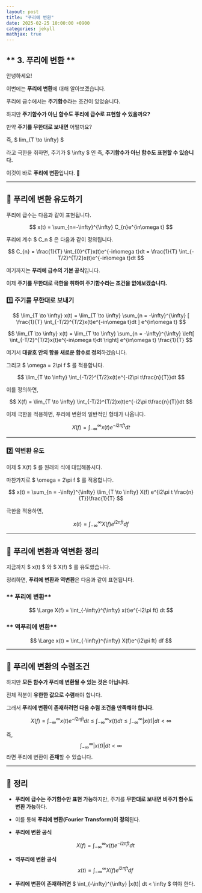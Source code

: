 ```yaml
---
layout: post
title: "푸리에 변환"
date: 2025-02-25 10:00:00 +0900
categories: jekyll
mathjax: true
---
```


## ** 3. 푸리에 변환 **

안녕하세요!  

이번에는 **푸리에 변환**에 대해 알아보겠습니다.  

푸리에 급수에서는 **주기함수**라는 조건이 있었습니다.  

하지만 **주기함수가 아닌 함수도 푸리에 급수로 표현할 수 있을까요?**  

만약 **주기를 무한대로 보내면** 어떨까요?  

즉,  $ lim_{T \to \infty} $

라고 극한을 취하면, 주기가 $ \infty $ 인 즉, **주기함수가 아닌 함수도 표현할 수 있습니다.**  

이것이 바로 **푸리에 변환**입니다. 🎯  

---

## **🔹 푸리에 변환 유도하기**

푸리에 급수는 다음과 같이 표현됩니다.

$$
x(t) = \sum_{n=-\infty}^{\infty} C_{n}e^{in\omega t}
$$

푸리에 계수 $ C_n $ 은 다음과 같이 정의됩니다.

$$
C_{n} = \frac{1}{T} \int_{0}^{T}x(t)e^{-in\omega t}dt = \frac{1}{T} \int_{-T/2}^{T/2}x(t)e^{-in\omega t}dt
$$

여기까지는 **푸리에 급수의 기본 공식**입니다.  

이제 **주기를 무한대로 극한을 취하여 주기함수라는 조건을 없애보겠습니다.**  

### **1️⃣ 주기를 무한대로 보내기**

$$
\lim_{T \to \infty} x(t) = \lim_{T \to \infty} \sum_{n = -\infty}^{\infty} [ \frac{1}{T} \int_{-T/2}^{T/2}x(t)e^{-in\omega t}dt ] e^{in\omega t}
$$

$$
\lim_{T \to \infty} x(t) = \lim_{T \to \infty} \sum_{n = -\infty}^{\infty} \left[ \int_{-T/2}^{T/2}x(t)e^{-in\omega t}dt \right] e^{in\omega t} \frac{1}{T}
$$

여기서 **대괄호 안의 항을 새로운 함수로 정의**하겠습니다.  

그리고 $ \omega = 2\pi f $ 를 적용합니다.

$$
\lim_{T \to \infty} \int_{-T/2}^{T/2}x(t)e^{-i2\pi t\frac{n}{T}}dt
$$

이를 정의하면,

$$
X(f) = \lim_{T \to \infty} \int_{-T/2}^{T/2}x(t)e^{-i2\pi t\frac{n}{T}}dt
$$

이제 극한을 적용하면, 푸리에 변환의 일반적인 형태가 나옵니다.

$$
X(f) = \int_{-\infty}^{\infty}x(t)e^{-i2\pi ft}dt
$$

---

### **2️⃣ 역변환 유도**

이제 $ X(f) $ 를 원래의 식에 대입해봅시다.  

마찬가지로 $ \omega = 2\pi f $ 를 적용합니다.

$$
x(t) = \sum_{n = -\infty}^{\infty} \lim_{T \to \infty} X(f) e^{i2\pi t \frac{n}{T}}\frac{1}{T}
$$

극한을 적용하면,

$$
x(t) = \int_{-\infty}^{\infty} X(f) e^{i2\pi ft} df
$$

---

## **🔹 푸리에 변환과 역변환 정리**

지금까지 $ x(t) $ 와 $ X(f) $ 를 유도했습니다.  

정리하면, **푸리에 변환과 역변환**은 다음과 같이 표현됩니다.  

### ** 푸리에 변환**
$$
\Large X(f) = \int_{-\infty}^{\infty} x(t)e^{-i2\pi ft} dt
$$

### ** 역푸리에 변환**
$$
\Large x(t) = \int_{-\infty}^{\infty} X(f)e^{i2\pi ft} df
$$

---

## **🔹 푸리에 변환의 수렴조건**

하지만 **모든 함수가 푸리에 변환될 수 있는 것은 아닙니다.**  

전체 적분이 **유한한 값으로 수렴**해야 합니다.  

그래서 **푸리에 변환이 존재하려면 다음 수렴 조건을 만족해야 합니다.**  

$$
X(f) = \int_{-\infty}^{\infty} x(t)e^{-i2\pi ft} dt \leq \int_{-\infty}^{\infty} x(t) dt \leq \int_{-\infty}^{\infty} |x(t)| dt < \infty
$$

즉,  
$$
\int_{-\infty}^{\infty} |x(t)| dt < \infty
$$
라면 푸리에 변환이 **존재**할 수 있습니다.

---

## **🚀 정리**

- **푸리에 급수는 주기함수만 표현 가능**하지만, 주기를 **무한대로 보내면 비주기 함수도 변환 가능**하다.

- 이를 통해 **푸리에 변환(Fourier Transform)이 정의**된다.

- **푸리에 변환 공식**

  $$
  X(f) = \int_{-\infty}^{\infty} x(t)e^{-i2\pi ft} dt
  $$
- **역푸리에 변환 공식**
  $$
  x(t) = \int_{-\infty}^{\infty} X(f)e^{i2\pi ft} df
  $$
- **푸리에 변환이 존재하려면** $ \int_{-\infty}^{\infty} |x(t)| dt < \infty $ 여야 한다.

